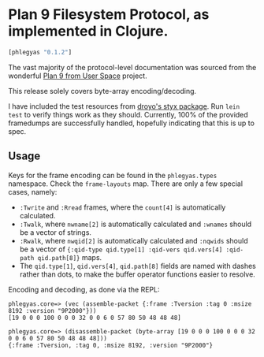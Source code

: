 # Plan 9 Filesystem Protocol, as implemented in Clojure.

```clj
[phlegyas "0.1.2"]
```

The vast majority of the protocol-level documentation was sourced from the wonderful [Plan 9 from User Space](https://9fans.github.io/plan9port/man/man9/) project.

This release solely covers byte-array encoding/decoding.

I have included the test resources from [droyo's styx package](https://github.com/droyo/styx/).  Run `lein test` to verify things work as they should. Currently, 100% of the provided framedumps are successfully handled, hopefully indicating that this is up to spec.

## Usage

Keys for the frame encoding can be found in the `phlegyas.types` namespace. Check the `frame-layouts` map. There are only a few special cases, namely:
* `:Twrite` and `:Rread` frames, where the `count[4]` is automatically calculated.
* `:Twalk`, where `nwname[2]` is automatically calculated and `:wnames` should be a vector of strings.
* `:Rwalk`, where `nwqid[2]` is automatically calculated and `:nqwids` should be a vector of `{:qid-type qid.type[1] :qid-vers qid.vers[4] :qid-path qid.path[8]}` maps.
* The `qid.type[1]`, `qid.vers[4]`, `qid.path[8]` fields are named with dashes rather than dots, to make the buffer operator functions easier to resolve.

Encoding and decoding, as done via the REPL:

```
phlegyas.core=> (vec (assemble-packet {:frame :Tversion :tag 0 :msize 8192 :version "9P2000"}))
[19 0 0 0 100 0 0 0 32 0 0 6 0 57 80 50 48 48 48]

phlegyas.core=> (disassemble-packet (byte-array [19 0 0 0 100 0 0 0 32 0 0 6 0 57 80 50 48 48 48]))
{:frame :Tversion, :tag 0, :msize 8192, :version "9P2000"}
```
